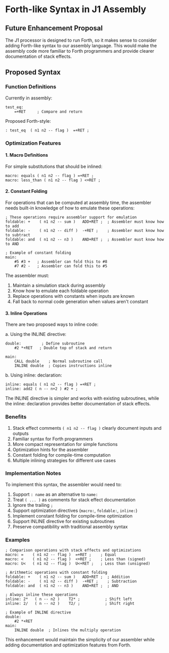 # Forth-like Syntax in J1 Assembly

## Future Enhancement Proposal

The J1 processor is designed to run Forth, so it makes sense to consider adding Forth-like syntax to our assembly language. This would make the assembly code more familiar to Forth programmers and provide clearer documentation of stack effects.

## Proposed Syntax

### Function Definitions
Currently in assembly:
```
test_eq:
    =+RET     ; Compare and return
```

Proposed Forth-style:
```
: test_eq  ( n1 n2 -- flag )  =+RET ;
```

### Optimization Features

#### 1. Macro Definitions
For simple substitutions that should be inlined:
```
macro: equals ( n1 n2 -- flag ) =+RET ;
macro: less_than ( n1 n2 -- flag ) <+RET ;
```

#### 2. Constant Folding
For operations that can be computed at assembly time, the assembler needs built-in knowledge of how to emulate these operations:

```
; These operations require assembler support for emulation
foldable: +    ( n1 n2 -- sum )   ADD+RET ;  ; Assembler must know how to add
foldable: -    ( n1 n2 -- diff )  -+RET ;    ; Assembler must know how to subtract
foldable: and  ( n1 n2 -- n3 )    AND+RET ;  ; Assembler must know how to AND

; Example of constant folding
main:
    #5 #3 +   ; Assembler can fold this to #8
    #7 #2 -   ; Assembler can fold this to #5
```

The assembler must:
1. Maintain a simulation stack during assembly
2. Know how to emulate each foldable operation
3. Replace operations with constants when inputs are known
4. Fall back to normal code generation when values aren't constant

#### 3. Inline Operations
There are two proposed ways to inline code:

a. Using the INLINE directive:
```
double:         ; Define subroutine
    #2 *+RET   ; Double top of stack and return

main:
    CALL double    ; Normal subroutine call
    INLINE double  ; Copies instructions inline
```

b. Using inline: declaration:
```
inline: equals ( n1 n2 -- flag ) =+RET ;
inline: add2 ( n -- n+2 ) #2 + ;
```

The INLINE directive is simpler and works with existing subroutines, while the inline: declaration provides better documentation of stack effects.

### Benefits
1. Stack effect comments `( n1 n2 -- flag )` clearly document inputs and outputs
2. Familiar syntax for Forth programmers
3. More compact representation for simple functions
4. Optimization hints for the assembler
5. Constant folding for compile-time computation
6. Multiple inlining strategies for different use cases

### Implementation Notes
To implement this syntax, the assembler would need to:
1. Support `: name` as an alternative to `name:`
2. Treat `( ... )` as comments for stack effect documentation
3. Ignore the trailing `;`
4. Support optimization directives (`macro:`, `foldable:`, `inline:`)
5. Implement constant folding for compile-time optimization
6. Support INLINE directive for existing subroutines
7. Preserve compatibility with traditional assembly syntax

### Examples
```
; Comparison operations with stack effects and optimizations
macro: =    ( n1 n2 -- flag )  =+RET ;    ; Equal
macro: <    ( n1 n2 -- flag )  <+RET ;    ; Less than (signed)
macro: U<   ( n1 n2 -- flag )  U<+RET ;   ; Less than (unsigned)

; Arithmetic operations with constant folding
foldable: +    ( n1 n2 -- sum )   ADD+RET ;  ; Addition
foldable: -    ( n1 n2 -- diff )  -+RET ;    ; Subtraction
foldable: and  ( n1 n2 -- n3 )    AND+RET ;  ; AND

; Always inline these operations
inline: 2*   ( n -- n2 )    T2* ;           ; Shift left
inline: 2/   ( n -- n2 )    T2/ ;           ; Shift right

; Example of INLINE directive
double:
    #2 *+RET
main:
    INLINE double  ; Inlines the multiply operation
```

This enhancement would maintain the simplicity of our assembler while adding documentation and optimization features from Forth.
